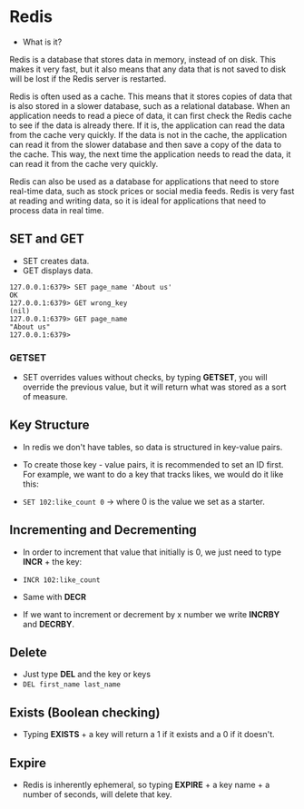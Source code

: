 # Redis

- What is it?

Redis is a database that stores data in memory, instead of on disk. This makes it very fast, but it also means that any data that is not saved to disk will be lost if the Redis server is restarted.

Redis is often used as a cache. This means that it stores copies of data that is also stored in a slower database, such as a relational database. When an application needs to read a piece of data, it can first check the Redis cache to see if the data is already there. If it is, the application can read the data from the cache very quickly. If the data is not in the cache, the application can read it from the slower database and then save a copy of the data to the cache. This way, the next time the application needs to read the data, it can read it from the cache very quickly.

Redis can also be used as a database for applications that need to store real-time data, such as stock prices or social media feeds. Redis is very fast at reading and writing data, so it is ideal for applications that need to process data in real time.

## SET and GET

- SET creates data.
- GET displays data.

```
127.0.0.1:6379> SET page_name 'About us'
OK
127.0.0.1:6379> GET wrong_key
(nil)
127.0.0.1:6379> GET page_name
"About us"
127.0.0.1:6379>
```

### GETSET

- SET overrides values without checks, by typing **GETSET**, you will override the previous value, but it will return what was stored as a sort of measure.

## Key Structure

- In redis we don't have tables, so data is structured in key-value pairs.

- To create those key - value pairs, it is recommended to set an ID first. For example, we want to do a key that tracks likes, we would do it like this:
- `SET 102:like_count 0` -> where 0 is the value we set as a starter.

## Incrementing and Decrementing

- In order to increment that value that initially is 0, we just need to type **INCR** + the key:
- `INCR 102:like_count`
- Same with **DECR**

- If we want to increment or decrement by x number we write **INCRBY** and **DECRBY**.

## Delete

- Just type **DEL** and the key or keys
- `DEL first_name last_name`

## Exists (Boolean checking)

- Typing **EXISTS** + a key will return a 1 if it exists and a 0 if it doesn't.

## Expire

- Redis is inherently ephemeral, so typing **EXPIRE** + a key name + a number of seconds, will delete that key.

